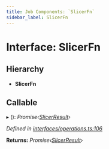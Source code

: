 ```yaml
---
title: Job Components: `SlicerFn`
sidebar_label: SlicerFn
---
```


# Interface: SlicerFn

## Hierarchy

* **SlicerFn**

## Callable

▸ (): *Promise‹[SlicerResult](../overview.md#slicerresult)›*

*Defined in [interfaces/operations.ts:106](https://github.com/terascope/teraslice/blob/d8feecc03/packages/job-components/src/interfaces/operations.ts#L106)*

**Returns:** *Promise‹[SlicerResult](../overview.md#slicerresult)›*
